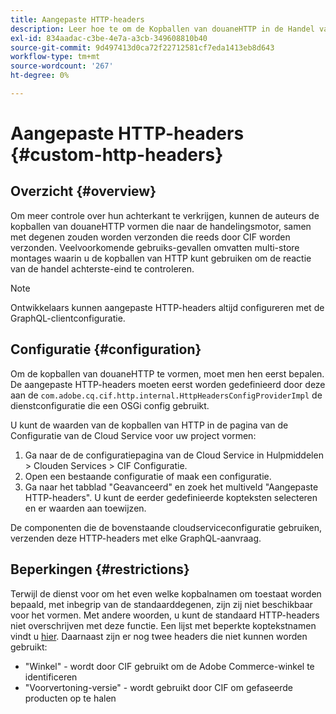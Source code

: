 ```yaml
---
title: Aangepaste HTTP-headers
description: Leer hoe te om de Kopballen van douaneHTTP in de Handel van Adobe Experience Manager te vormen.
exl-id: 834aadac-c3be-4e7a-a3cb-349608810b40
source-git-commit: 9d497413d0ca72f22712581cf7eda1413eb8d643
workflow-type: tm+mt
source-wordcount: '267'
ht-degree: 0%

---
```


# Aangepaste HTTP-headers {#custom-http-headers}

## Overzicht {#overview}

Om meer controle over hun achterkant te verkrijgen, kunnen de auteurs de kopballen van douaneHTTP vormen die naar de handelingsmotor, samen met degenen zouden worden verzonden die reeds door CIF worden verzonden. Veelvoorkomende gebruiks-gevallen omvatten multi-store montages waarin u de kopballen van HTTP kunt gebruiken om de reactie van de handel achterste-eind te controleren.

>[!NOTE]
>
>Ontwikkelaars kunnen aangepaste HTTP-headers altijd configureren met de GraphQL-clientconfiguratie.
>

## Configuratie {#configuration}

Om de kopballen van douaneHTTP te vormen, moet men hen eerst bepalen. De aangepaste HTTP-headers moeten eerst worden gedefinieerd door deze aan de `com.adobe.cq.cif.http.internal.HttpHeadersConfigProviderImpl` de dienstconfiguratie die een OSGi config gebruikt.

U kunt de waarden van de kopballen van HTTP in de pagina van de Configuratie van de Cloud Service voor uw project vormen:

1. Ga naar de de configuratiepagina van de Cloud Service in Hulpmiddelen > Clouden Services > CIF Configuratie.
1. Open een bestaande configuratie of maak een configuratie.
1. Ga naar het tabblad &quot;Geavanceerd&quot; en zoek het multiveld &quot;Aangepaste HTTP-headers&quot;. U kunt de eerder gedefinieerde kopteksten selecteren en er waarden aan toewijzen.

De componenten die de bovenstaande cloudserviceconfiguratie gebruiken, verzenden deze HTTP-headers met elke GraphQL-aanvraag.

## Beperkingen {#restrictions}

Terwijl de dienst voor om het even welke kopbalnamen om toestaat worden bepaald, met inbegrip van de standaarddegenen, zijn zij niet beschikbaar voor het vormen. Met andere woorden, u kunt de standaard HTTP-headers niet overschrijven met deze functie. Een lijst met beperkte koptekstnamen vindt u [hier](https://developer.mozilla.org/en-US/docs/Web/HTTP/Headers). Daarnaast zijn er nog twee headers die niet kunnen worden gebruikt:

* &quot;Winkel&quot; - wordt door CIF gebruikt om de Adobe Commerce-winkel te identificeren
* &quot;Voorvertoning-versie&quot; - wordt gebruikt door CIF om gefaseerde producten op te halen
